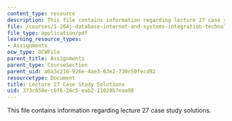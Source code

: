 ```yaml
---
content_type: resource
description: This file contains information regarding lecture 27 case study solutions.
file: /courses/1-264j-database-internet-and-systems-integration-technologies-fall-2013/373c658ec6f626c5eab211028b7eaa98_MIT1_264JF13_L27_sol.pdf
file_type: application/pdf
learning_resource_types:
- Assignments
ocw_type: OCWFile
parent_title: Assignments
parent_type: CourseSection
parent_uid: a0a3c216-926e-4ae3-63e2-730c50fecd92
resourcetype: Document
title: Lecture 27 Case Study Solutions
uid: 373c658e-c6f6-26c5-eab2-11028b7eaa98
---
```

This file contains information regarding lecture 27 case study solutions.